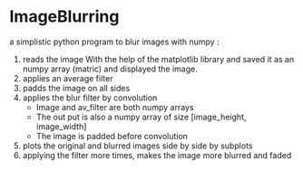 # ImageBlurring
a simplistic python program to blur images with numpy :
1. reads the image With the help of the matplotlib library and saved it as an numpy array (matric) and displayed the image.
2. applies an average filter
3. padds the image on all sides
4. applies the blur filter by convolution
   * Image and av_filter are both numpy arrays
   * The out put is also a numpy array of size [image_height, image_width]
   * The image is padded before convolution
5. plots the original and blurred images side by side by subplots
6. applying the filter more times, makes the image more blurred and faded
